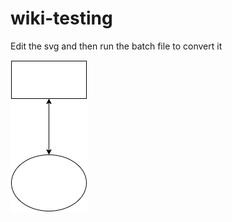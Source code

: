 # wiki-testing

Edit the svg and then run the batch file to convert it

![](drawio_images/testing.drawio.svg.png)